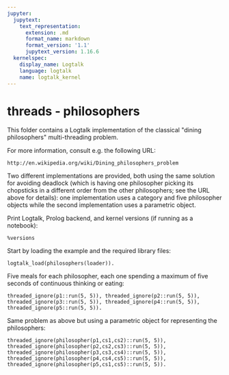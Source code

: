 ```yaml
---
jupyter:
  jupytext:
    text_representation:
      extension: .md
      format_name: markdown
      format_version: '1.1'
      jupytext_version: 1.16.6
  kernelspec:
    display_name: Logtalk
    language: logtalk
    name: logtalk_kernel
---
```


<!--
________________________________________________________________________

This file is part of Logtalk <https://logtalk.org/>  
SPDX-FileCopyrightText: 1998-2025 Paulo Moura <pmoura@logtalk.org>  
SPDX-License-Identifier: Apache-2.0

Licensed under the Apache License, Version 2.0 (the "License");
you may not use this file except in compliance with the License.
You may obtain a copy of the License at

    http://www.apache.org/licenses/LICENSE-2.0

Unless required by applicable law or agreed to in writing, software
distributed under the License is distributed on an "AS IS" BASIS,
WITHOUT WARRANTIES OR CONDITIONS OF ANY KIND, either express or implied.
See the License for the specific language governing permissions and
limitations under the License.
________________________________________________________________________
-->

# threads - philosophers

This folder contains a Logtalk implementation of the classical "dining 
philosophers" multi-threading problem.

For more information, consult e.g. the following URL:

	http://en.wikipedia.org/wiki/Dining_philosophers_problem

Two different implementations are provided, both using the same solution for 
avoiding deadlock (which is having one philosopher picking its chopsticks 
in a different order from the other philosophers; see the URL above for 
details): one implementation uses a category and five philosopher objects 
while the second implementation uses a parametric object.

Print Logtalk, Prolog backend, and kernel versions (if running as a notebook):

```logtalk
%versions
```

Start by loading the example and the required library files:

```logtalk
logtalk_load(philosophers(loader)).
```

Five meals for each philosopher, each one spending a maximum of five seconds of continuous thinking or eating:

```logtalk
threaded_ignore(p1::run(5, 5)), threaded_ignore(p2::run(5, 5)), threaded_ignore(p3::run(5, 5)), threaded_ignore(p4::run(5, 5)), threaded_ignore(p5::run(5, 5)).
```

<!--
true.

Philosopher p3 thinking for 1 seconds.
Philosopher p1 thinking for 2 seconds.
Philosopher p2 thinking for 3 seconds.
Philosopher p4 thinking for 4 seconds.
Philosopher p5 thinking for 3 seconds.
Philosopher p3 eating for 2 seconds with chopsticks cs3 and cs2.
Philosopher p1 eating for 3 seconds with chopsticks cs5 and cs1.
Philosopher p2 thinking for 3 seconds.
Philosopher p3 thinking for 2 seconds.
Philosopher p5 thinking for 1 seconds.
Philosopher p4 eating for 1 seconds with chopsticks cs4 and cs3.
Philosopher p5 thinking for 1 seconds.
Philosopher p1 thinking for 3 seconds.
Philosopher p4 thinking for 1 seconds.
Philosopher p3 eating for 2 seconds with chopsticks cs3 and cs2.
Philosopher p5 eating for 2 seconds with chopsticks cs5 and cs4.
Philosopher p2 thinking for 3 seconds.
Philosopher p4 thinking for 2 seconds.
Philosopher p3 thinking for 2 seconds.
Philosopher p5 thinking for 1 seconds.
Philosopher p1 eating for 3 seconds with chopsticks cs5 and cs1.
Philosopher p4 eating for 4 seconds with chopsticks cs4 and cs3.
Philosopher p5 thinking for 1 seconds.
Philosopher p2 thinking for 1 seconds.
Philosopher p3 thinking for 4 seconds.
Philosopher p5 thinking for 2 seconds.
Philosopher p2 thinking for 4 seconds.
Philosopher p1 thinking for 1 seconds.
Philosopher p5 thinking for 1 seconds.
Philosopher p4 thinking for 4 seconds.
Philosopher p1 eating for 1 seconds with chopsticks cs5 and cs1.
Philosopher p5 thinking for 3 seconds.
Philosopher p3 eating for 2 seconds with chopsticks cs3 and cs2.
Philosopher p1 thinking for 3 seconds.
Philosopher p2 thinking for 4 seconds.
Philosopher p3 thinking for 3 seconds.
Philosopher p5 eating for 4 seconds with chopsticks cs5 and cs4.
Philosopher p4 thinking for 3 seconds.
Philosopher p1 thinking for 4 seconds.
Philosopher p2 eating for 1 seconds with chopsticks cs1 and cs2.
Philosopher p3 thinking for 3 seconds.
Philosopher p4 thinking for 3 seconds.
Philosopher p2 thinking for 1 seconds.
Philosopher p5 thinking for 2 seconds.
Philosopher p2 eating for 3 seconds with chopsticks cs1 and cs2.
Philosopher p1 thinking for 4 seconds.
Philosopher p3 thinking for 3 seconds.
Philosopher p5 eating for 2 seconds with chopsticks cs5 and cs4.
Philosopher p4 thinking for 1 seconds.
Philosopher p4 thinking for 4 seconds.
Philosopher p2 thinking for 1 seconds.
Philosopher p5 thinking for 4 seconds.
Philosopher p1 eating for 4 seconds with chopsticks cs5 and cs1.
Philosopher p2 thinking for 2 seconds.
Philosopher p3 eating for 2 seconds with chopsticks cs3 and cs2.
Philosopher p2 thinking for 3 seconds.
Philosopher p3 thinking for 1 seconds.
Philosopher p4 eating for 1 seconds with chopsticks cs4 and cs3.
Philosopher p5 thinking for 1 seconds.
Philosopher p3 thinking for 4 seconds.
Philosopher p4 thinking for 4 seconds.
Philosopher p1 thinking for 2 seconds.
Philosopher p5 eating for 2 seconds with chopsticks cs5 and cs4.
Philosopher p2 eating for 2 seconds with chopsticks cs1 and cs2.
Philosopher p1 thinking for 3 seconds.
Philosopher p5 thinking for 4 seconds.
Philosopher p2 thinking for 2 seconds.
Philosopher p3 eating for 4 seconds with chopsticks cs3 and cs2.
Philosopher p4 thinking for 2 seconds.
Philosopher p1 eating for 3 seconds with chopsticks cs5 and cs1.
Philosopher p2 thinking for 1 seconds.
Philosopher p4 thinking for 3 seconds.
Philosopher p2 thinking for 1 seconds.
Philosopher p5 thinking for 3 seconds.
p3 terminated.
Philosopher p2 thinking for 3 seconds.
p1 terminated.
Philosopher p4 eating for 3 seconds with chopsticks cs4 and cs3.
Philosopher p5 thinking for 4 seconds.
Philosopher p2 eating for 4 seconds with chopsticks cs1 and cs2.
Philosopher p4 thinking for 4 seconds.
Philosopher p5 eating for 1 seconds with chopsticks cs5 and cs4.
Philosopher p2 thinking for 1 seconds.
p5 terminated.
Philosopher p2 eating for 4 seconds with chopsticks cs1 and cs2.
Philosopher p4 eating for 3 seconds with chopsticks cs4 and cs3.
p4 terminated.
p2 terminated.
-->

Same problem as above but using a parametric object for representing the philosophers:

```logtalk
threaded_ignore(philosopher(p1,cs1,cs2)::run(5, 5)), threaded_ignore(philosopher(p2,cs2,cs3)::run(5, 5)), threaded_ignore(philosopher(p3,cs3,cs4)::run(5, 5)), threaded_ignore(philosopher(p4,cs4,cs5)::run(5, 5)), threaded_ignore(philosopher(p5,cs1,cs5)::run(5, 5)).
```
